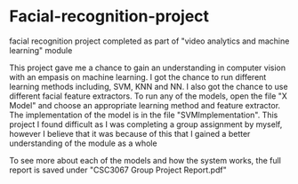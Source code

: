 # Facial-recognition-project
facial recognition project completed as part of "video analytics and machine learning" module

This project gave me a chance to gain an understanding in computer vision with an empasis on machine learning. I got the chance to run different learning methods
including, SVM, KNN and NN. I also got the chance to use different facial feature extractors. To run any of the models, open the file "X Model" and choose an appropriate
learning method and feature extractor. The implementation of the model is in the file "SVMImplementation". This project I found difficult as I was completing a group 
assignment by myself, however I believe that it was because of this that I gained a better understanding of the module as a whole

To see more about each of the models and how the system works, the full report is saved under "CSC3067 Group Project Report.pdf"
